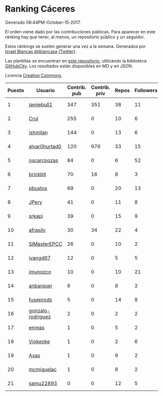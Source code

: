 # Ranking Cáceres

Generado 08:44PM-October-15-2017.

El orden viene dado por las contribuciones públicas. Para aparecer en este ránking hay que tener, al menos, un repositorio público y un seguidor.

Estos ránkings se suelen generar una vez a la semana. Generados por [Israel Blancas @iblancasa](https://github.com/iblancasa/) [(Twitter)](https://twitter.com/iblancasa).

Las plantillas se encuentran en [este repositorio](https://github.com/iblancasa/GH-Spanish-Ranking), utilizando la biblioteca [GitHubCity](https://github.com/iblancasa/GitHubCity). Los resultados están disponibles en MD y en JSON.

Licencia [Creative Commons](https://creativecommons.org/licenses/by/4.0/).

| Puesto   |  Usuario  | Contrib. pub | Contrib. priv |Repos| Followers | Desde |  Avatar  |
|----------|-----------|--------------|---------------|-----|-----------|-------|----------|
|1|[jamiebull1](https://github.com/jamiebull1)|347|351|38|11|2013-03-09|![jamiebull1](https://avatars2.githubusercontent.com/u/3817160)|
|2|[Crul](https://github.com/Crul)|255|0|10|6|2013-09-29|![Crul](https://avatars3.githubusercontent.com/u/5569741)|
|3|[ishmilan](https://github.com/ishmilan)|144|0|13|6|2014-10-07|![ishmilan](https://avatars1.githubusercontent.com/u/9059414)|
|4|[alvar0hurtad0](https://github.com/alvar0hurtad0)|120|976|33|15|2011-10-15|![alvar0hurtad0](https://avatars3.githubusercontent.com/u/1130114)|
|5|[oscarcpozas](https://github.com/oscarcpozas)|84|0|6|52|2013-01-27|![oscarcpozas](https://avatars3.githubusercontent.com/u/3399621)|
|6|[brickbit](https://github.com/brickbit)|70|16|8|3|2016-06-02|![brickbit](https://avatars2.githubusercontent.com/u/19708065)|
|7|[pbustos](https://github.com/pbustos)|69|0|20|13|2013-12-06|![pbustos](https://avatars1.githubusercontent.com/u/6126487)|
|8|[JPery](https://github.com/JPery)|41|0|11|8|2015-02-18|![JPery](https://avatars0.githubusercontent.com/u/11062553)|
|9|[srkapi](https://github.com/srkapi)|39|0|15|9|2015-02-08|![srkapi](https://avatars1.githubusercontent.com/u/10909126)|
|10|[afrasilv](https://github.com/afrasilv)|30|34|22|4|2014-10-15|![afrasilv](https://avatars2.githubusercontent.com/u/9256924)|
|11|[SIMasterEPCC](https://github.com/SIMasterEPCC)|26|0|10|2|2017-03-16|![SIMasterEPCC](https://avatars2.githubusercontent.com/u/26468069)|
|12|[ivangd97](https://github.com/ivangd97)|12|0|5|5|2014-05-06|![ivangd97](https://avatars1.githubusercontent.com/u/7497049)|
|13|[jmunozco](https://github.com/jmunozco)|10|0|10|21|2012-11-23|![jmunozco](https://avatars0.githubusercontent.com/u/2869841)|
|14|[anbarquer](https://github.com/anbarquer)|6|0|8|2|2016-05-03|![anbarquer](https://avatars0.githubusercontent.com/u/19173067)|
|15|[fuseprods](https://github.com/fuseprods)|5|0|14|8|2012-12-15|![fuseprods](https://avatars0.githubusercontent.com/u/3052275)|
|16|[gonzalo-rodriguez](https://github.com/gonzalo-rodriguez)|2|0|2|2|2013-04-02|![gonzalo-rodriguez](https://avatars2.githubusercontent.com/u/4035127)|
|17|[enreas](https://github.com/enreas)|1|0|5|2|2011-11-07|![enreas](https://avatars1.githubusercontent.com/u/1179213)|
|18|[Viokeoke](https://github.com/Viokeoke)|1|0|2|6|2015-10-23|![Viokeoke](https://avatars0.githubusercontent.com/u/15265427)|
|19|[Axas](https://github.com/Axas)|1|0|9|2|2015-03-04|![Axas](https://avatars3.githubusercontent.com/u/11320626)|
|20|[mcmiguelac](https://github.com/mcmiguelac)|1|0|8|2|2014-05-07|![mcmiguelac](https://avatars2.githubusercontent.com/u/7512450)|
|21|[samu22893](https://github.com/samu22893)|0|0|12|5|2013-10-30|![samu22893](https://avatars1.githubusercontent.com/u/5812967)|
